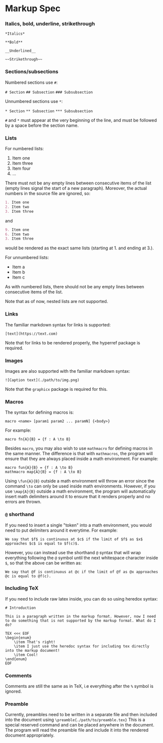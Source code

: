 # Markup Spec

### Italics, bold, underline, strikethrough

`*Italics*`

`**Bold**`

`__Underlined__`

`~~Strikethrough~~`

### Sections/subsections

Numbered sections use `#`:

`# Section`
`## Subsection`
`### Subsubsection`

Unnumbered sections use `*`:

`* Section`
`** Subsection`
`*** Subsubsection`

`#` and `*` must appear at the very beginning of the line, and must be followed by a space before the section name.

### Lists

For numbered lists:
1. Item one
2. Item three
3. Item four
4. ...

There must not be any empty lines between consecutive items of the list (empty lines signal the start of a new paragraph). Moreover, the actual numbers in the source file are ignored, so:
```markdown
1. Item one
2. Item two
3. Item three
```
and
```markdown
9. Item one
6. Item two
3. Item three
```
would be rendered as the exact same lists (starting at 1. and ending at 3.).

For unnumbered lists:
- Item a
- Item b
- Item c

As with numbered lists, there should not be any empty lines between consecutive items of the list.

Note that as of now, nested lists are not supported.

### Links

The familiar markdown syntax for links is supported:
```
[text](https://text.com)
```

Note that for links to be rendered properly, the hyperref package is required.

### Images

Images are also supported with the familiar markdown syntax:
```
![Caption text](./path/to/img.png)
```

Note that the `graphicx` package is required for this.

### Macros

The syntax for defining macros is:
```
macro <name> [param1 param2 ... paramN] {<body>}
```

For example:
```
macro fn{A}{B} = {f : A \to B}
```

Besides `macro`, you may also wish to use `mathmacro` for defining macros in the same manner. The difference is that with `mathmacros`, the program will ensure that they are always placed inside a math environment. For example:
```
macro fun{A}{B} = {f : A \to B}
mathmacro map{A}{B} = {f : A \to B}
```

Using `\fun{A}{B}` outside a math environment will throw an error since the command `\to` can only be used inside math environments. However, if you use `\map{A}{B}` outside a math environment, the program will automatically insert math delimiters around it to ensure that it renders properly and no errors are thrown.

### `@` shorthand

If you need to insert a single "token" into a math environment, you would need to put delimiters around it everytime. For example:
```
We say that $f$ is continuous at $c$ if the limit of $f$ as $x$ approaches $c$ is equal to $f(c)$.
```
However, you can instead use the shorthand `@` syntax that will wrap everything following the `@` symbol until the next whitespace character inside `$`, so that the above can be written as:
```
We say that @f is continuous at @c if the limit of @f as @x approaches @c is equal to @f(c).
```

### Including TeX

If you need to include raw latex inside, you can do so using heredox syntax:
```
# Introduction

This is a paragraph written in the markup format. However, now I need to do something that is not supported by the markup format. What do I do?

TEX <<< EOF
\begin{enum}
    \item That's right!
    \item I just use the heredoc syntax for including tex directly into the markup document!
    \item Cool!
\end{enum}
EOF
```

### Comments

Comments are still the same as in TeX, i.e everything after the `%` symbol is ignored.

### Preamble

Currently, preambles need to be written in a separate file and then included into the document using `\preamble{./path/to/preamble.tex}` This is a special reserved command and can be placed anywhere in the document. The program will read the preamble file and include it into the rendered document appropriately.
